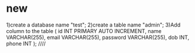 # new

1)create a database name "test";
2)create a table name "admin";
3)Add column to the table
(
id INT PRIMARY AUTO INCREMENT,
name VARCHAR(255),
email VARCHAR(255),
password VARCHAR(255),
dob INT,
phone INT
);
////
